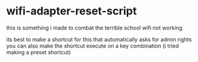 # wifi-adapter-reset-script
this is something i made to combat the terrible school wifi not working

its best to make a shortcut for this that automatically asks for admin rights
you can also make the shortcut execute on a key combination
(i tried making a preset shortcut)
